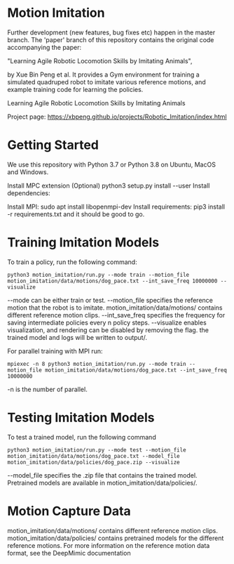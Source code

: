 # Motion Imitation
Further development (new features, bug fixes etc) happen in the master branch. The 'paper' branch of this repository contains the original code accompanying the paper:

"Learning Agile Robotic Locomotion Skills by Imitating Animals",

by Xue Bin Peng et al. It provides a Gym environment for training a simulated quadruped robot to imitate various reference motions, and example training code for learning the policies.

Learning Agile Robotic Locomotion Skills by Imitating Animals

Project page: https://xbpeng.github.io/projects/Robotic_Imitation/index.html

# Getting Started
We use this repository with Python 3.7 or Python 3.8 on Ubuntu, MacOS and Windows.

Install MPC extension (Optional) python3 setup.py install --user
Install dependencies:

Install MPI: sudo apt install libopenmpi-dev
Install requirements: pip3 install -r requirements.txt
and it should be good to go.

# Training Imitation Models
To train a policy, run the following command:

    python3 motion_imitation/run.py --mode train --motion_file motion_imitation/data/motions/dog_pace.txt --int_save_freq 10000000 --visualize

--mode can be either train or test.
--motion_file specifies the reference motion that the robot is to imitate. motion_imitation/data/motions/ contains different reference motion clips.
--int_save_freq specifies the frequency for saving intermediate policies every n policy steps.
--visualize enables visualization, and rendering can be disabled by removing the flag.
the trained model and logs will be written to output/.

For parallel training with MPI run:

    mpiexec -n 8 python3 motion_imitation/run.py --mode train --motion_file motion_imitation/data/motions/dog_pace.txt --int_save_freq 10000000

-n is the number of parallel.

# Testing Imitation Models
To test a trained model, run the following command

    python3 motion_imitation/run.py --mode test --motion_file motion_imitation/data/motions/dog_pace.txt --model_file motion_imitation/data/policies/dog_pace.zip --visualize

--model_file specifies the .zip file that contains the trained model. Pretrained models are available in motion_imitation/data/policies/.

# Motion Capture Data
motion_imitation/data/motions/ contains different reference motion clips.
motion_imitation/data/policies/ contains pretrained models for the different reference motions.
For more information on the reference motion data format, see the DeepMimic documentation

